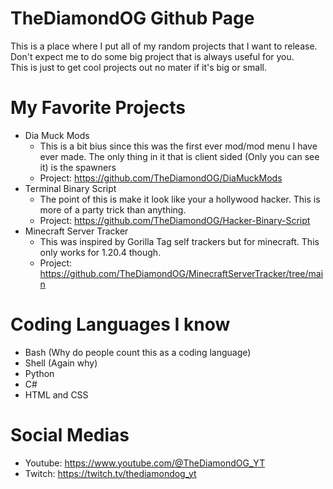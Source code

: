 # TheDiamondOG Github Page

This is a place where I put all of my random projects that I want to release.\
Don't expect me to do some big project that is always useful for you.\
This is just to get cool projects out no mater if it's big or small.

# My Favorite Projects
- Dia Muck Mods
  - This is a bit bius since this was the first ever mod/mod menu I have ever made. The only thing in it that is client sided (Only you can see it) is the spawners
  - Project: https://github.com/TheDiamondOG/DiaMuckMods
- Terminal Binary Script
  - The point of this is make it look like your a hollywood hacker. This is more of a party trick than anything.
  - Project: https://github.com/TheDiamondOG/Hacker-Binary-Script
- Minecraft Server Tracker
  - This was inspired by Gorilla Tag self trackers but for minecraft. This only works for 1.20.4 though.
  - Project: https://github.com/TheDiamondOG/MinecraftServerTracker/tree/main
 
# Coding Languages I know
- Bash (Why do people count this as a coding language)
- Shell (Again why)
- Python
- C#
- HTML and CSS

# Social Medias
- Youtube: https://www.youtube.com/@TheDiamondOG_YT
- Twitch: https://twitch.tv/thediamondog_yt
